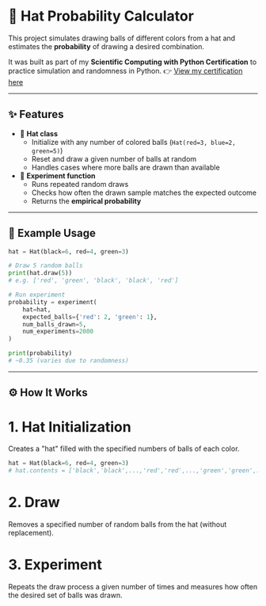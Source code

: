 # 🎩 Hat Probability Calculator

This project simulates drawing balls of different colors from a hat and estimates the **probability** of drawing a desired combination.

It was built as part of my **Scientific Computing with Python Certification** to practice simulation and randomness in Python.
👉 [View my certification here](https://freecodecamp.org/certification/lucawaldvogel/scientific-computing-with-python-v7)

---

## ✨ Features
- 🎩 **Hat class**
  - Initialize with any number of colored balls (`Hat(red=3, blue=2, green=5)`)
  - Reset and draw a given number of balls at random
  - Handles cases where more balls are drawn than available
- 🧪 **Experiment function**
  - Runs repeated random draws
  - Checks how often the drawn sample matches the expected outcome
  - Returns the **empirical probability**  

---

## 📖 Example Usage

```python
hat = Hat(black=6, red=4, green=3)

# Draw 5 random balls
print(hat.draw(5))
# e.g. ['red', 'green', 'black', 'black', 'red']

# Run experiment
probability = experiment(
    hat=hat,
    expected_balls={'red': 2, 'green': 1},
    num_balls_drawn=5,
    num_experiments=2000
)

print(probability)
# ~0.35 (varies due to randomness)
```

---

## ⚙️ How It Works

# 1. Hat Initialization
Creates a "hat" filled with the specified numbers of balls of each color.
```python
hat = Hat(black=6, red=4, green=3)
# hat.contents = ['black','black',...,'red','red',...,'green','green',...]
```

# 2. Draw
Removes a specified number of random balls from the hat (without replacement).

# 3. Experiment
Repeats the draw process a given number of times and measures how often the desired set of balls was drawn.

